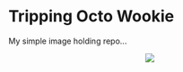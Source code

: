 Tripping Octo Wookie
===

My simple image holding repo...
<p align="center">
    <img src="https://raw.github.com/HHSnopek/tripping-octo-wookie/master/wookie-atat.jpg"/>
</p>
